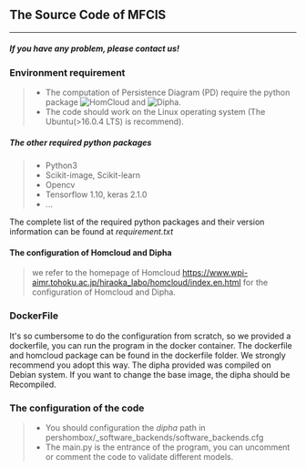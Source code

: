 ## The Source Code of MFCIS
---
##### If you have any problem, please contact us!
### Environment requirement
> - The computation of Persistence Diagram (PD) require the python package ![HomCloud](https://www.wpi-aimr.tohoku.ac.jp/hiraoka_labo/homcloud/index.en.html])
    and ![Dipha](https://github.com/DIPHA/dipha).
> - The code should work on the Linux operating system (The Ubuntu(>16.0.4 LTS) is recommend).
    
##### The other required python packages 
> - Python3
> - Scikit-image, Scikit-learn
> - Opencv
> - Tensorflow 1.10, keras 2.1.0
> - ...
 
 The complete list of the required python packages and their version information can be found at _requirement.txt_
 
#### The configuration of Homcloud and Dipha 
> we refer to the homepage of Homcloud https://www.wpi-aimr.tohoku.ac.jp/hiraoka_labo/homcloud/index.en.html for the configuration of Homcloud and Dipha.
### DockerFile
It's so cumbersome to do the configuration from scratch, so we provided a dockerfile, you can run the program in the docker container.
The dockerfile and homcloud package can be found in the dockerfile folder. We strongly recommend you adopt this way. The dipha provided was compiled on Debian system. If you want to change the base image, the dipha should be Recompiled.

### The configuration of the code
> - You should configuration the *_dipha_* path in 
  pershombox/_software_backends/software_backends.cfg
> - The main.py is the entrance of the program, you can uncomment or comment the code to validate different models.
